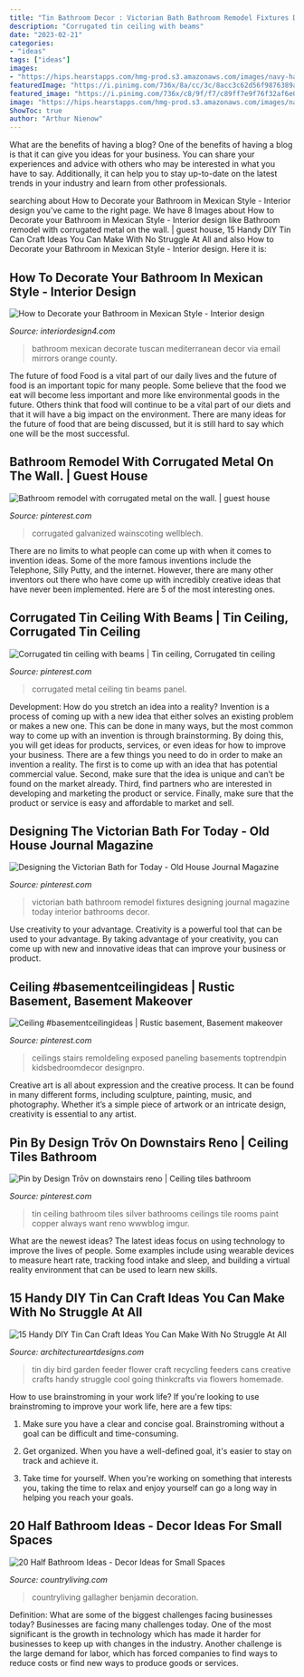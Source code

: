 ```yaml
---
title: "Tin Bathroom Decor : Victorian Bath Bathroom Remodel Fixtures Designing Journal Magazine Today Interior Bathrooms Decor"
description: "Corrugated tin ceiling with beams"
date: "2023-02-21"
categories:
- "ideas"
tags: ["ideas"]
images:
- "https://hips.hearstapps.com/hmg-prod.s3.amazonaws.com/images/navy-half-bathroom-ideas-country-living-7-1582572716.jpg?crop=1xw:1xh;center,top&amp;resize=480:*"
featuredImage: "https://i.pinimg.com/736x/8a/cc/3c/8acc3c62d56f9876389aec0e3d74b612.jpg"
featured_image: "https://i.pinimg.com/736x/c8/9f/f7/c89ff7e9f76f32af6e0a7378011e40fc.jpg"
image: "https://hips.hearstapps.com/hmg-prod.s3.amazonaws.com/images/navy-half-bathroom-ideas-country-living-7-1582572716.jpg?crop=1xw:1xh;center,top&amp;resize=480:*"
ShowToc: true
author: "Arthur Nienow"
---
```



What are the benefits of having a blog?
One of the benefits of having a blog is that it can give you ideas for your business. You can share your experiences and advice with others who may be interested in what you have to say. Additionally, it can help you to stay up-to-date on the latest trends in your industry and learn from other professionals.

	

		
searching about How to Decorate your Bathroom in Mexican Style - Interior design you've came to the right page. We have 8 Images about How to Decorate your Bathroom in Mexican Style - Interior design like Bathroom remodel with corrugated metal on the wall. | guest house, 15 Handy DIY Tin Can Craft Ideas You Can Make With No Struggle At All and also How to Decorate your Bathroom in Mexican Style - Interior design. Here it is:
		
    
## How To Decorate Your Bathroom In Mexican Style - Interior Design

<img loading=lazy src="http://interiordesign4.com/wp-content/uploads/2014/08/How-to-Decorate-your-Bathroom-in-Mexican-Style-21.jpg" onerror="this.onerror=null;this.src='https://tse3.mm.bing.net/th?id=OIP.ESptWPN9q5lgMtVgwsA-FAHaJ4&amp;pid=15.1';" alt="How to Decorate your Bathroom in Mexican Style - Interior design">

_Source: interiordesign4.com_

>bathroom mexican decorate tuscan mediterranean decor via email mirrors orange county. 

	

The future of food
Food is a vital part of our daily lives and the future of food is an important topic for many people. Some believe that the food we eat will become less important and more like environmental goods in the future. Others think that food will continue to be a vital part of our diets and that it will have a big impact on the environment. There are many ideas for the future of food that are being discussed, but it is still hard to say which one will be the most successful.

    
## Bathroom Remodel With Corrugated Metal On The Wall. | Guest House

<img loading=lazy src="https://s-media-cache-ak0.pinimg.com/736x/72/b5/33/72b5331250a4e3cb48b227b9c88bfd73.jpg" onerror="this.onerror=null;this.src='https://tse2.mm.bing.net/th?id=OIP.P1GN8rb3_nIr-fWWJlvcigHaJ3&amp;pid=15.1';" alt="Bathroom remodel with corrugated metal on the wall. | guest house">

_Source: pinterest.com_

>corrugated galvanized wainscoting wellblech. 

	

There are no limits to what people can come up with when it comes to invention ideas. Some of the more famous inventions include the Telephone, Silly Putty, and the internet. However, there are many other inventors out there who have come up with incredibly creative ideas that have never been implemented. Here are 5 of the most interesting ones.

    
## Corrugated Tin Ceiling With Beams | Tin Ceiling, Corrugated Tin Ceiling

<img loading=lazy src="https://i.pinimg.com/736x/8a/cc/3c/8acc3c62d56f9876389aec0e3d74b612.jpg" onerror="this.onerror=null;this.src='https://tse4.mm.bing.net/th?id=OIP.LQMJ4XpRSQPd4Kxxk2wlXQHaNK&amp;pid=15.1';" alt="Corrugated tin ceiling with beams | Tin ceiling, Corrugated tin ceiling">

_Source: pinterest.com_

>corrugated metal ceiling tin beams panel. 

	

Development: How do you stretch an idea into a reality?
Invention is a process of coming up with a new idea that either solves an existing problem or makes a new one. This can be done in many ways, but the most common way to come up with an invention is through brainstorming. By doing this, you will get ideas for products, services, or even ideas for how to improve your business.
There are a few things you need to do in order to make an invention a reality. The first is to come up with an idea that has potential commercial value. Second, make sure that the idea is unique and can’t be found on the market already. Third, find partners who are interested in developing and marketing the product or service. Finally, make sure that the product or service is easy and affordable to market and sell.

    
## Designing The Victorian Bath For Today - Old House Journal Magazine

<img loading=lazy src="https://i.pinimg.com/736x/31/a2/b7/31a2b7cb84975e61a241b96002648bd3.jpg" onerror="this.onerror=null;this.src='https://tse2.mm.bing.net/th?id=OIP.uJMKlN28RsRwPN5iaKtyNQHaHa&amp;pid=15.1';" alt="Designing the Victorian Bath for Today - Old House Journal Magazine">

_Source: pinterest.com_

>victorian bath bathroom remodel fixtures designing journal magazine today interior bathrooms decor. 

	

Use creativity to your advantage.
Creativity is a powerful tool that can be used to your advantage. By taking advantage of your creativity, you can come up with new and innovative ideas that can improve your business or product.

    
## Ceiling #basementceilingideas | Rustic Basement, Basement Makeover

<img loading=lazy src="https://i.pinimg.com/736x/c8/9f/f7/c89ff7e9f76f32af6e0a7378011e40fc.jpg" onerror="this.onerror=null;this.src='https://tse2.mm.bing.net/th?id=OIP.XW1sIaQ2L5k0GagY2uaEIAHaJ3&amp;pid=15.1';" alt="Ceiling #basementceilingideas | Rustic basement, Basement makeover">

_Source: pinterest.com_

>ceilings stairs remoldeling exposed paneling basements toptrendpin kidsbedroomdecor designpro. 

	

Creative art is all about expression and the creative process. It can be found in many different forms, including sculpture, painting, music, and photography. Whether it’s a simple piece of artwork or an intricate design, creativity is essential to any artist.

    
## Pin By Design Trōv On Downstairs Reno | Ceiling Tiles Bathroom

<img loading=lazy src="https://i.pinimg.com/originals/50/ce/55/50ce55e08722b3ab4ed973c68bdfd57a.jpg" onerror="this.onerror=null;this.src='https://tse3.mm.bing.net/th?id=OIP.pwcxqkKeKZFdSxGCvULlRQHaNK&amp;pid=15.1';" alt="Pin by Design Trōv on downstairs reno | Ceiling tiles bathroom">

_Source: pinterest.com_

>tin ceiling bathroom tiles silver bathrooms ceilings tile rooms paint copper always want reno wwwblog imgur. 

	

What are the newest ideas?
The latest ideas focus on using technology to improve the lives of people. Some examples include using wearable devices to measure heart rate, tracking food intake and sleep, and building a virtual reality environment that can be used to learn new skills.

    
## 15 Handy DIY Tin Can Craft Ideas You Can Make With No Struggle At All

<img loading=lazy src="https://www.architectureartdesigns.com/wp-content/uploads/2019/05/15-Handy-DIY-Tin-Can-Craft-Ideas-You-Can-Make-With-No-Struggle-At-All-6.jpg" onerror="this.onerror=null;this.src='https://tse3.mm.bing.net/th?id=OIP.UP96GrP6zs9mhqVds9r8VQHaHA&amp;pid=15.1';" alt="15 Handy DIY Tin Can Craft Ideas You Can Make With No Struggle At All">

_Source: architectureartdesigns.com_

>tin diy bird garden feeder flower craft recycling feeders cans creative crafts handy struggle cool going thinkcrafts via flowers homemade. 

	

How to use brainstroming in your work life?
If you're looking to use brainstroming to improve your work life, here are a few tips:
1. Make sure you have a clear and concise goal. Brainstroming without a goal can be difficult and time-consuming.

2. Get organized. When you have a well-defined goal, it's easier to stay on track and achieve it.

3. Take time for yourself. When you're working on something that interests you, taking the time to relax and enjoy yourself can go a long way in helping you reach your goals.

    
## 20 Half Bathroom Ideas - Decor Ideas For Small Spaces

<img loading=lazy src="https://hips.hearstapps.com/hmg-prod.s3.amazonaws.com/images/navy-half-bathroom-ideas-country-living-7-1582572716.jpg?crop=1xw:1xh;center,top&amp;resize=480:*" onerror="this.onerror=null;this.src='https://tse4.mm.bing.net/th?id=OIP.3cRaXByKrXDV9z6-vHhHWwHaLH&amp;pid=15.1';" alt="20 Half Bathroom Ideas - Decor Ideas for Small Spaces">

_Source: countryliving.com_

>countryliving gallagher benjamin decoration. 

	

Definition: What are some of the biggest challenges facing businesses today?
Businesses are facing many challenges today. One of the most significant is the growth in technology which has made it harder for businesses to keep up with changes in the industry. Another challenge is the large demand for labor, which has forced companies to find ways to reduce costs or find new ways to produce goods or services.

